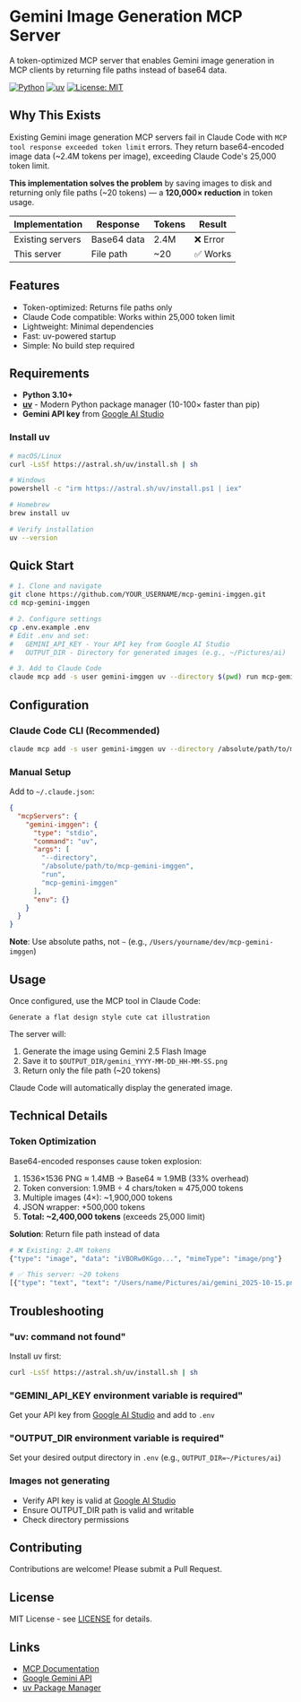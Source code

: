 # Gemini Image Generation MCP Server

A token-optimized MCP server that enables Gemini image generation in MCP clients by returning file paths instead of base64 data.

[![Python](https://img.shields.io/badge/python-3.10+-blue.svg)](https://www.python.org/downloads/)
[![uv](https://img.shields.io/badge/uv-required-green.svg)](https://github.com/astral-sh/uv)
[![License: MIT](https://img.shields.io/badge/License-MIT-yellow.svg)](https://opensource.org/licenses/MIT)

## Why This Exists

Existing Gemini image generation MCP servers fail in Claude Code with `MCP tool response exceeded token limit` errors. They return base64-encoded image data (~2.4M tokens per image), exceeding Claude Code's 25,000 token limit.

**This implementation solves the problem** by saving images to disk and returning only file paths (~20 tokens) — a **120,000× reduction** in token usage.

| Implementation | Response | Tokens | Result |
|----------------|----------|--------|--------|
| Existing servers | Base64 data | 2.4M | ❌ Error |
| This server | File path | ~20 | ✅ Works |

## Features

- Token-optimized: Returns file paths only
- Claude Code compatible: Works within 25,000 token limit
- Lightweight: Minimal dependencies
- Fast: uv-powered startup
- Simple: No build step required

## Requirements

- **Python 3.10+**
- **[uv](https://github.com/astral-sh/uv)** - Modern Python package manager (10-100× faster than pip)
- **Gemini API key** from [Google AI Studio](https://aistudio.google.com/apikey)

### Install uv

```bash
# macOS/Linux
curl -LsSf https://astral.sh/uv/install.sh | sh

# Windows
powershell -c "irm https://astral.sh/uv/install.ps1 | iex"

# Homebrew
brew install uv

# Verify installation
uv --version
```

## Quick Start

```bash
# 1. Clone and navigate
git clone https://github.com/YOUR_USERNAME/mcp-gemini-imggen.git
cd mcp-gemini-imggen

# 2. Configure settings
cp .env.example .env
# Edit .env and set:
#   GEMINI_API_KEY - Your API key from Google AI Studio
#   OUTPUT_DIR - Directory for generated images (e.g., ~/Pictures/ai)

# 3. Add to Claude Code
claude mcp add -s user gemini-imggen uv --directory $(pwd) run mcp-gemini-imggen
```

## Configuration

### Claude Code CLI (Recommended)

```bash
claude mcp add -s user gemini-imggen uv --directory /absolute/path/to/mcp-gemini-imggen run mcp-gemini-imggen
```

### Manual Setup

Add to `~/.claude.json`:

```json
{
  "mcpServers": {
    "gemini-imggen": {
      "type": "stdio",
      "command": "uv",
      "args": [
        "--directory",
        "/absolute/path/to/mcp-gemini-imggen",
        "run",
        "mcp-gemini-imggen"
      ],
      "env": {}
    }
  }
}
```

**Note**: Use absolute paths, not `~` (e.g., `/Users/yourname/dev/mcp-gemini-imggen`)

## Usage

Once configured, use the MCP tool in Claude Code:

```
Generate a flat design style cute cat illustration
```

The server will:
1. Generate the image using Gemini 2.5 Flash Image
2. Save it to `$OUTPUT_DIR/gemini_YYYY-MM-DD_HH-MM-SS.png`
3. Return only the file path (~20 tokens)

Claude Code will automatically display the generated image.

## Technical Details

### Token Optimization

Base64-encoded responses cause token explosion:

1. 1536×1536 PNG ≈ 1.4MB → Base64 ≈ 1.9MB (33% overhead)
2. Token conversion: 1.9MB ÷ 4 chars/token ≈ 475,000 tokens
3. Multiple images (4×): ~1,900,000 tokens
4. JSON wrapper: +500,000 tokens
5. **Total: ~2,400,000 tokens** (exceeds 25,000 limit)

**Solution**: Return file path instead of data

```python
# ❌ Existing: 2.4M tokens
{"type": "image", "data": "iVBORw0KGgo...", "mimeType": "image/png"}

# ✅ This server: ~20 tokens
[{"type": "text", "text": "/Users/name/Pictures/ai/gemini_2025-10-15.png"}]
```

## Troubleshooting

### "uv: command not found"
Install uv first:
```bash
curl -LsSf https://astral.sh/uv/install.sh | sh
```

### "GEMINI_API_KEY environment variable is required"
Get your API key from [Google AI Studio](https://aistudio.google.com/apikey) and add to `.env`

### "OUTPUT_DIR environment variable is required"
Set your desired output directory in `.env` (e.g., `OUTPUT_DIR=~/Pictures/ai`)

### Images not generating
- Verify API key is valid at [Google AI Studio](https://aistudio.google.com/)
- Ensure OUTPUT_DIR path is valid and writable
- Check directory permissions

## Contributing

Contributions are welcome! Please submit a Pull Request.

## License

MIT License - see [LICENSE](LICENSE) for details.

## Links

- [MCP Documentation](https://modelcontextprotocol.io/)
- [Google Gemini API](https://ai.google.dev/)
- [uv Package Manager](https://github.com/astral-sh/uv)
